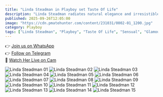 ```yaml
---
title: "Linda Steadman in Playboy set Taste Of Life"
description: "Linda Steadman radiates natural elegance and irresistible charm in Playboy’s *Taste Of Life* — a gallery that celebrates beauty in its purest form."
published: 2025-09-26T12:05:00
image: "https://cdn.pmatehunter.com/content/231031/0002-01_1200.jpg"
category: Playboy
tags: ["Linda Steadman", "Playboy", "Taste Of Life", "Sensual", "Glamour"]
---
```


👉 [Join us on WhatsApp](https://redirecting-kappa.vercel.app/)  
👉 [Follow on Telegram](https://redirecting-kappa.vercel.app/)  
🔞 [Watch Her Live on Cam](https://redirecting-kappa.vercel.app/)

![Linda Steadman 01](https://cdn.pmatehunter.com/content/231031/0002-01_1200.jpg)
![Linda Steadman 02](https://cdn.pmatehunter.com/content/231031/0002-02_1200.jpg)
![Linda Steadman 03](https://cdn.pmatehunter.com/content/231031/0002-03_1200.jpg)
![Linda Steadman 04](https://cdn.pmatehunter.com/content/231031/0002-04_1200.jpg)
![Linda Steadman 05](https://cdn.pmatehunter.com/content/231031/0002-05_1200.jpg)
![Linda Steadman 06](https://cdn.pmatehunter.com/content/231031/0002-06_1200.jpg)
![Linda Steadman 07](https://cdn.pmatehunter.com/content/231031/0002-07_1200.jpg)
![Linda Steadman 08](https://cdn.pmatehunter.com/content/231031/0002-08_1200.jpg)
![Linda Steadman 09](https://cdn.pmatehunter.com/content/231031/0002-09_1200.jpg)
![Linda Steadman 10](https://cdn.pmatehunter.com/content/231031/0002-10_1200.jpg)
![Linda Steadman 11](https://cdn.pmatehunter.com/content/231031/0002-11_1200.jpg)
![Linda Steadman 12](https://cdn.pmatehunter.com/content/231031/0002-12_1200.jpg)
![Linda Steadman 13](https://cdn.pmatehunter.com/content/231031/0002-13_1200.jpg)
![Linda Steadman 14](https://cdn.pmatehunter.com/content/231031/0002-14_1200.jpg)
![Linda Steadman 15](https://cdn.pmatehunter.com/content/231031/0002-15_1200.jpg)